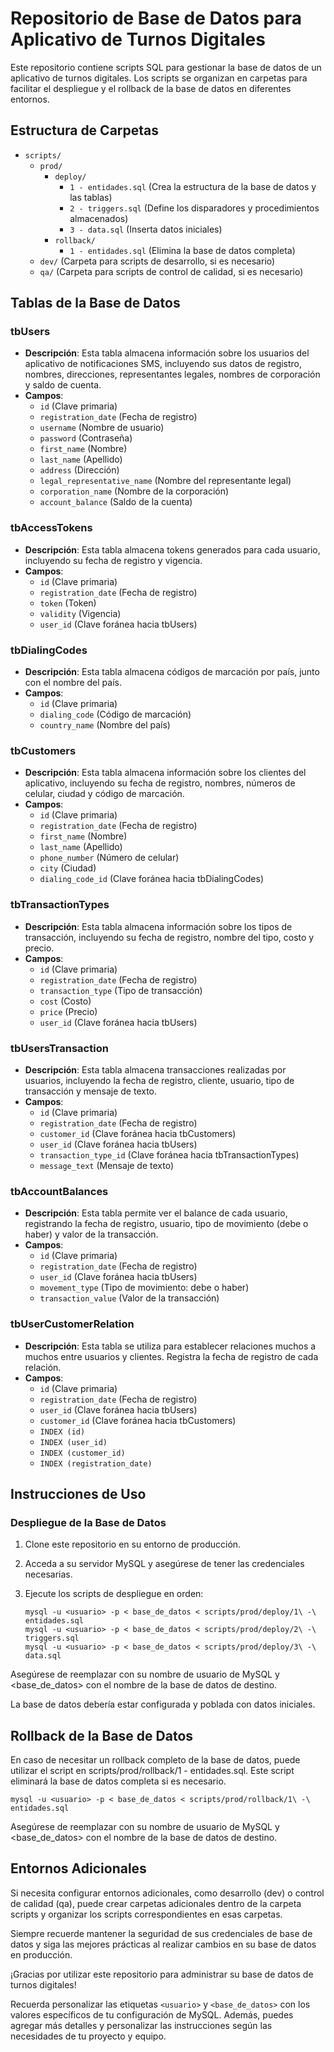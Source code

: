 # Repositorio de Base de Datos para Aplicativo de Turnos Digitales

Este repositorio contiene scripts SQL para gestionar la base de datos de un aplicativo de turnos digitales. Los scripts se organizan en carpetas para facilitar el despliegue y el rollback de la base de datos en diferentes entornos.

## Estructura de Carpetas

- `scripts/`
  - `prod/`
    - `deploy/`
      - `1 - entidades.sql` (Crea la estructura de la base de datos y las tablas)
      - `2 - triggers.sql` (Define los disparadores y procedimientos almacenados)
      - `3 - data.sql` (Inserta datos iniciales)
    - `rollback/`
      - `1 - entidades.sql` (Elimina la base de datos completa)
  - `dev/` (Carpeta para scripts de desarrollo, si es necesario)
  - `qa/` (Carpeta para scripts de control de calidad, si es necesario)

## Tablas de la Base de Datos

### tbUsers

- **Descripción**: Esta tabla almacena información sobre los usuarios del aplicativo de notificaciones SMS, incluyendo sus datos de registro, nombres, direcciones, representantes legales, nombres de corporación y saldo de cuenta.
- **Campos**:
  - `id` (Clave primaria)
  - `registration_date` (Fecha de registro)
  - `username` (Nombre de usuario)
  - `password` (Contraseña)
  - `first_name` (Nombre)
  - `last_name` (Apellido)
  - `address` (Dirección)
  - `legal_representative_name` (Nombre del representante legal)
  - `corporation_name` (Nombre de la corporación)
  - `account_balance` (Saldo de la cuenta)

### tbAccessTokens

- **Descripción**: Esta tabla almacena tokens generados para cada usuario, incluyendo su fecha de registro y vigencia.
- **Campos**:
  - `id` (Clave primaria)
  - `registration_date` (Fecha de registro)
  - `token` (Token)
  - `validity` (Vigencia)
  - `user_id` (Clave foránea hacia tbUsers)

### tbDialingCodes

- **Descripción**: Esta tabla almacena códigos de marcación por país, junto con el nombre del país.
- **Campos**:
  - `id` (Clave primaria)
  - `dialing_code` (Código de marcación)
  - `country_name` (Nombre del país)

### tbCustomers

- **Descripción**: Esta tabla almacena información sobre los clientes del aplicativo, incluyendo su fecha de registro, nombres, números de celular, ciudad y código de marcación.
- **Campos**:
  - `id` (Clave primaria)
  - `registration_date` (Fecha de registro)
  - `first_name` (Nombre)
  - `last_name` (Apellido)
  - `phone_number` (Número de celular)
  - `city` (Ciudad)
  - `dialing_code_id` (Clave foránea hacia tbDialingCodes)

### tbTransactionTypes

- **Descripción**: Esta tabla almacena información sobre los tipos de transacción, incluyendo su fecha de registro, nombre del tipo, costo y precio.
- **Campos**:
  - `id` (Clave primaria)
  - `registration_date` (Fecha de registro)
  - `transaction_type` (Tipo de transacción)
  - `cost` (Costo)
  - `price` (Precio)
  - `user_id` (Clave foránea hacia tbUsers)

### tbUsersTransaction

- **Descripción**: Esta tabla almacena transacciones realizadas por usuarios, incluyendo la fecha de registro, cliente, usuario, tipo de transacción y mensaje de texto.
- **Campos**:
  - `id` (Clave primaria)
  - `registration_date` (Fecha de registro)
  - `customer_id` (Clave foránea hacia tbCustomers)
  - `user_id` (Clave foránea hacia tbUsers)
  - `transaction_type_id` (Clave foránea hacia tbTransactionTypes)
  - `message_text` (Mensaje de texto)

### tbAccountBalances

- **Descripción**: Esta tabla permite ver el balance de cada usuario, registrando la fecha de registro, usuario, tipo de movimiento (debe o haber) y valor de la transacción.
- **Campos**:
  - `id` (Clave primaria)
  - `registration_date` (Fecha de registro)
  - `user_id` (Clave foránea hacia tbUsers)
  - `movement_type` (Tipo de movimiento: debe o haber)
  - `transaction_value` (Valor de la transacción)

### tbUserCustomerRelation

- **Descripción**: Esta tabla se utiliza para establecer relaciones muchos a muchos entre usuarios y clientes. Registra la fecha de registro de cada relación.
- **Campos**:
  - `id` (Clave primaria)
  - `registration_date` (Fecha de registro)
  - `user_id` (Clave foránea hacia tbUsers)
  - `customer_id` (Clave foránea hacia tbCustomers)
  - `INDEX (id)`
  - `INDEX (user_id)`
  - `INDEX (customer_id)`
  - `INDEX (registration_date)`


## Instrucciones de Uso

### Despliegue de la Base de Datos

1. Clone este repositorio en su entorno de producción.

2. Acceda a su servidor MySQL y asegúrese de tener las credenciales necesarias.

3. Ejecute los scripts de despliegue en orden:

   ```shell
   mysql -u <usuario> -p < base_de_datos < scripts/prod/deploy/1\ -\ entidades.sql
   mysql -u <usuario> -p < base_de_datos < scripts/prod/deploy/2\ -\ triggers.sql
   mysql -u <usuario> -p < base_de_datos < scripts/prod/deploy/3\ -\ data.sql
   ```

Asegúrese de reemplazar <usuario> con su nombre de usuario de MySQL y <base_de_datos> con el nombre de la base de datos de destino.

La base de datos debería estar configurada y poblada con datos iniciales.

## Rollback de la Base de Datos
En caso de necesitar un rollback completo de la base de datos, puede utilizar el script en scripts/prod/rollback/1 - entidades.sql. Este script eliminará la base de datos completa si es necesario.

```shell
mysql -u <usuario> -p < base_de_datos < scripts/prod/rollback/1\ -\ entidades.sql
```

Asegúrese de reemplazar <usuario> con su nombre de usuario de MySQL y <base_de_datos> con el nombre de la base de datos de destino.

## Entornos Adicionales

Si necesita configurar entornos adicionales, como desarrollo (dev) o control de calidad (qa), puede crear carpetas adicionales dentro de la carpeta scripts y organizar los scripts correspondientes en esas carpetas.

Siempre recuerde mantener la seguridad de sus credenciales de base de datos y siga las mejores prácticas al realizar cambios en su base de datos en producción.

¡Gracias por utilizar este repositorio para administrar su base de datos de turnos digitales!

Recuerda personalizar las etiquetas `<usuario>` y `<base_de_datos>` con los valores específicos de tu configuración de MySQL. Además, puedes agregar más detalles y personalizar las instrucciones según las necesidades de tu proyecto y equipo.
